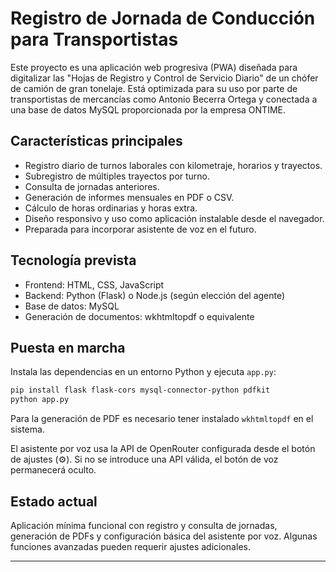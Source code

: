 # Registro de Jornada de Conducción para Transportistas

Este proyecto es una aplicación web progresiva (PWA) diseñada para digitalizar las "Hojas de Registro y Control de Servicio Diario" de un chófer de camión de gran tonelaje. Está optimizada para su uso por parte de transportistas de mercancías como Antonio Becerra Ortega y conectada a una base de datos MySQL proporcionada por la empresa ONTIME.

## Características principales

- Registro diario de turnos laborales con kilometraje, horarios y trayectos.
- Subregistro de múltiples trayectos por turno.
- Consulta de jornadas anteriores.
- Generación de informes mensuales en PDF o CSV.
- Cálculo de horas ordinarias y horas extra.
- Diseño responsivo y uso como aplicación instalable desde el navegador.
- Preparada para incorporar asistente de voz en el futuro.

## Tecnología prevista

- Frontend: HTML, CSS, JavaScript
- Backend: Python (Flask) o Node.js (según elección del agente)
- Base de datos: MySQL
- Generación de documentos: wkhtmltopdf o equivalente

## Puesta en marcha

Instala las dependencias en un entorno Python y ejecuta `app.py`:

```bash
pip install flask flask-cors mysql-connector-python pdfkit
python app.py
```

Para la generación de PDF es necesario tener instalado `wkhtmltopdf` en el sistema.

El asistente por voz usa la API de OpenRouter configurada desde el botón de ajustes (⚙️). Si no se introduce una API válida, el botón de voz permanecerá oculto.

## Estado actual

Aplicación mínima funcional con registro y consulta de jornadas, generación de PDFs y configuración básica del asistente por voz. Algunas funciones avanzadas pueden requerir ajustes adicionales.

---
